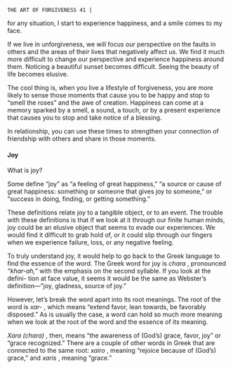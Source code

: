 ```
THE ART OF FORGIVENESS 41 |
```
for any situation, I start to experience happiness, and a smile comes to my face.

If we live in unforgiveness, we will focus our perspective on the faults in
others and the areas of their lives that negatively affect us. We find it much
more difficult to change our perspective and experience happiness around them.
Noticing a beautiful sunset becomes difficult. Seeing the beauty of life becomes
elusive.

The cool thing is, when you live a lifestyle of forgiveness, you are more
likely to sense those moments that cause you to be happy and stop to “smell the
roses” and the awe of creation. Happiness can come at a memory sparked by a
smell, a sound, a touch, or by a present experience that causes you to stop and
take notice of a blessing.

In relationship, you can use these times to strengthen your connection of
friendship with others and share in those moments.

#### Joy

What is joy?

Some define “joy” as “a feeling of great happiness,” “a source or cause of
great happiness: something or someone that gives joy to someone,” or “success
in doing, finding, or getting something.”

These definitions relate joy to a tangible object, or to an event. The trouble
with these definitions is that if we look at it through our finite human minds, joy
could be an elusive object that seems to evade our experiences. We would find it
difficult to grab hold of, or it could slip through our fingers when we experience
failure, loss, or any negative feeling.

To truly understand joy, it would help to go back to the Greek language
to find the essence of the word. The Greek word for joy is _chara_ , pronounced
_“khar-ah,”_ with the emphasis on the second syllable. If you look at the defini-
tion at face value, it seems it would be the same as Webster’s definition—”joy,
gladness, source of joy.”

However, let’s break the word apart into its root meanings. The root of the
word is _xar-_ , which means “extend favor, lean towards, be favorably disposed.”
As is usually the case, a word can hold so much more meaning when we look at
the root of the word and the essence of its meaning.

_Xara (chara)_ , then, means “the awareness of (God’s) grace, favor, joy”
or “grace recognized.” There are a couple of other words in Greek that are
connected to the same root: _xairo_ , meaning “rejoice because of (God’s) grace,”
and _xaris_ , meaning “grace.”
